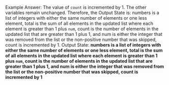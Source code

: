 Example Answer:
The value of `count` is incremented by 1. The other variables remain unchanged. Therefore, the Output State is: numbers is a list of integers with either the same number of elements or one less element, total is the sum of all elements in the updated list where each element is greater than 1 plus `num`, count is the number of elements in the updated list that are greater than 1 plus 1, and num is either the integer that was removed from the list or the non-positive number that was skipped, count is incremented by 1.
Output State: **numbers is a list of integers with either the same number of elements or one less element, total is the sum of all elements in the updated list where each element is greater than 1 plus `num`, count is the number of elements in the updated list that are greater than 1 plus 1, and num is either the integer that was removed from the list or the non-positive number that was skipped, count is incremented by 1**